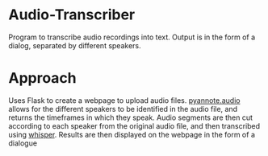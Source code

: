 # Audio-Transcriber
 Program to transcribe audio recordings into text. Output is in the form of a dialog, separated by different speakers.
 
 # Approach
Uses Flask to create a webpage to upload audio files. [pyannote.audio](https://github.com/pyannote/pyannote-audio) allows for the different speakers to be identified in the audio file, and returns the timeframes in which they speak. Audio segments are then cut according to each speaker from the original audio file, and then transcribed using [whisper](https://github.com/openai/whisper). Results are then displayed on the webpage in the form of a dialogue
